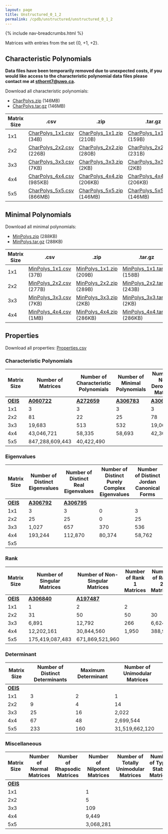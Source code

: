 ```yaml
---
layout: page
title: Unstructured_0_1_2
permalink: /cpdb/unstructured/unstructured_0_1_2
---
```


{% include nav-breadcrumbs.html %}

Matrices with entries from the set {0, +1, +2}.

## Characteristic Polynomials

__Data files have been temporarily removed due to unexpected costs, if you would like access to the characteristic polynomial data files please contact me at <a href="mailto:sthornt7@uwo.ca">sthornt7@uwo.ca</a>.__

Download all characteristic polynomials:
- <a href="http://cpdb.bohemianmatrices.com/Unstructured/Unstructured_0_1_2/Data/CharPolys.zip">CharPolys.zip</a> (146MB)
- <a href="http://cpdb.bohemianmatrices.com/Unstructured/Unstructured_0_1_2/Data/CharPolys.tar.gz">CharPolys.tar.gz</a> (146MB)

| Matrix Size | .csv | .zip | .tar.gz |
| --- | --- | --- | --- |
| 1x1 | <a href="http://cpdb.bohemianmatrices.com/Unstructured/Unstructured_0_1_2/Data/CharPolys_1x1.csv">CharPolys_1x1.csv</a> (34B)| <a href="http://cpdb.bohemianmatrices.com/Unstructured/Unstructured_0_1_2/Data/CharPolys_1x1.zip">CharPolys_1x1.zip</a> (210B)| <a href="http://cpdb.bohemianmatrices.com/Unstructured/Unstructured_0_1_2/Data/CharPolys_1x1.tar.gz">CharPolys_1x1.tar.gz</a> (159B) |
| 2x2 | <a href="http://cpdb.bohemianmatrices.com/Unstructured/Unstructured_0_1_2/Data/CharPolys_2x2.csv">CharPolys_2x2.csv</a> (226B)| <a href="http://cpdb.bohemianmatrices.com/Unstructured/Unstructured_0_1_2/Data/CharPolys_2x2.zip">CharPolys_2x2.zip</a> (280B)| <a href="http://cpdb.bohemianmatrices.com/Unstructured/Unstructured_0_1_2/Data/CharPolys_2x2.tar.gz">CharPolys_2x2.tar.gz</a> (231B) |
| 3x3 | <a href="http://cpdb.bohemianmatrices.com/Unstructured/Unstructured_0_1_2/Data/CharPolys_3x3.csv">CharPolys_3x3.csv</a> (7KB)| <a href="http://cpdb.bohemianmatrices.com/Unstructured/Unstructured_0_1_2/Data/CharPolys_3x3.zip">CharPolys_3x3.zip</a> (2KB)| <a href="http://cpdb.bohemianmatrices.com/Unstructured/Unstructured_0_1_2/Data/CharPolys_3x3.tar.gz">CharPolys_3x3.tar.gz</a> (2KB) |
| 4x4 | <a href="http://cpdb.bohemianmatrices.com/Unstructured/Unstructured_0_1_2/Data/CharPolys_4x4.csv">CharPolys_4x4.csv</a> (985KB)| <a href="http://cpdb.bohemianmatrices.com/Unstructured/Unstructured_0_1_2/Data/CharPolys_4x4.zip">CharPolys_4x4.zip</a> (206KB)| <a href="http://cpdb.bohemianmatrices.com/Unstructured/Unstructured_0_1_2/Data/CharPolys_4x4.tar.gz">CharPolys_4x4.tar.gz</a> (206KB) |
| 5x5 | <a href="http://cpdb.bohemianmatrices.com/Unstructured/Unstructured_0_1_2/Data/CharPolys_5x5.csv">CharPolys_5x5.csv</a> (866MB)| <a href="http://cpdb.bohemianmatrices.com/Unstructured/Unstructured_0_1_2/Data/CharPolys_5x5.zip">CharPolys_5x5.zip</a> (146MB)| <a href="http://cpdb.bohemianmatrices.com/Unstructured/Unstructured_0_1_2/Data/CharPolys_5x5.tar.gz">CharPolys_5x5.tar.gz</a> (146MB) |

## Minimal Polynomials

Download all minimal polynomials:
- <a href="http://cpdb.bohemianmatrices.com/Unstructured/Unstructured_0_1_2/Data/MinPolys.zip">MinPolys.zip</a> (288KB)
- <a href="http://cpdb.bohemianmatrices.com/Unstructured/Unstructured_0_1_2/Data/MinPolys.tar.gz">MinPolys.tar.gz</a> (288KB)

| Matrix Size | .csv | .zip | .tar.gz |
| --- | --- | --- | --- |
| 1x1 | <a href="http://cpdb.bohemianmatrices.com/Unstructured/Unstructured_0_1_2/Data/MinPolys_1x1.csv">MinPolys_1x1.csv</a> (37B)| <a href="http://cpdb.bohemianmatrices.com/Unstructured/Unstructured_0_1_2/Data/MinPolys_1x1.zip">MinPolys_1x1.zip</a> (209B)| <a href="http://cpdb.bohemianmatrices.com/Unstructured/Unstructured_0_1_2/Data/MinPolys_1x1.tar.gz">MinPolys_1x1.tar.gz</a> (158B) |
| 2x2 | <a href="http://cpdb.bohemianmatrices.com/Unstructured/Unstructured_0_1_2/Data/MinPolys_2x2.csv">MinPolys_2x2.csv</a> (277B)| <a href="http://cpdb.bohemianmatrices.com/Unstructured/Unstructured_0_1_2/Data/MinPolys_2x2.zip">MinPolys_2x2.zip</a> (289B)| <a href="http://cpdb.bohemianmatrices.com/Unstructured/Unstructured_0_1_2/Data/MinPolys_2x2.tar.gz">MinPolys_2x2.tar.gz</a> (243B) |
| 3x3 | <a href="http://cpdb.bohemianmatrices.com/Unstructured/Unstructured_0_1_2/Data/MinPolys_3x3.csv">MinPolys_3x3.csv</a> (7KB)| <a href="http://cpdb.bohemianmatrices.com/Unstructured/Unstructured_0_1_2/Data/MinPolys_3x3.zip">MinPolys_3x3.zip</a> (2KB)| <a href="http://cpdb.bohemianmatrices.com/Unstructured/Unstructured_0_1_2/Data/MinPolys_3x3.tar.gz">MinPolys_3x3.tar.gz</a> (2KB) |
| 4x4 | <a href="http://cpdb.bohemianmatrices.com/Unstructured/Unstructured_0_1_2/Data/MinPolys_4x4.csv">MinPolys_4x4.csv</a> (1MB)| <a href="http://cpdb.bohemianmatrices.com/Unstructured/Unstructured_0_1_2/Data/MinPolys_4x4.zip">MinPolys_4x4.zip</a> (286KB)| <a href="http://cpdb.bohemianmatrices.com/Unstructured/Unstructured_0_1_2/Data/MinPolys_4x4.tar.gz">MinPolys_4x4.tar.gz</a> (286KB) |



## Properties

Download all properties: <a href="http://cpdb.bohemianmatrices.com/Unstructured/Unstructured_0_1_2/Properties.csv">Properties.csv</a>

### Characteristic Polynomials

| Matrix Size | Number of Matrices | Number of Characteristic Polynomials | Number of Minimal Polynomials | Number of Non-Derogatory Matrices | Maximum Characteristic Height |
| --- | --- | --- | --- | --- | --- |
| [__OEIS__](https://oeis.org/) | [__A060722__](https://oeis.org/A060722) | [__A272659__](https://oeis.org/A272659) | [__A306783__](https://oeis.org/A306783) | [__A306818__](https://oeis.org/A306818) | |
| 1x1 | 3 | 3 | 3 | 3 | 2 |
| 2x2 | 81 | 22 | 25 | 78 | 4 |
| 3x3 | 19,683 | 513 | 532 | 19,068 | 16 |
| 4x4 | 43,046,721 | 58,335 | 58,693 | 42,300,060 | 64 |
| 5x5 | 847,288,609,443 | 40,422,490 | | | 240 |

### Eigenvalues

| Matrix Size | Number of Distinct Eigenvalues | Number of Distinct Real Eigenvalues | Number of Distinct Purely Complex Eigenvalues | Number of Distinct Jordan Canonical Forms |
| --- | --- | --- | --- | --- |
| [__OEIS__](https://oeis.org/) | [__A306792__](https://oeis.org/A306792) | [__A306795__](https://oeis.org/A306795) | | |
| 1x1 | 3 | 3 | 0 | 3 |
| 2x2 | 25 | 25 | 0 | 25 |
| 3x3 | 1,027 | 657 | 370 | 536 |
| 4x4 | 193,244 | 112,870 | 80,374 | 58,762 |
| 5x5 | | | | |

### Rank

| Matrix Size | Number of Singular Matrices | Number of Non-Singular Matrices | Number of Rank 1 Matrices | Number of Rank 2 Matrices | Number of Rank 3 Matrices | Number of Rank 4 Matrices | Number of Rank 5 Matrices |
| --- | --- | --- | --- | --- | --- | --- | --- |
| [__OEIS__](https://oeis.org/) | [__A306840__](https://oeis.org/A306840) | [__A197487__](https://oeis.org/A197487) | | | | | |
| 1x1 | 1 | 2 | 2 | | | | |
| 2x2 | 31 | 50 | 50 | 30 | | | |
| 3x3 | 6,891 | 12,792 | 266 | 6,624 | 12,792 | | |
| 4x4 | 12,202,161 | 30,844,560 | 1,950 | 388,946 | 11,811,264 | 30,844,560 | |
| 5x5 | 175,419,087,483 | 671,869,521,960 | | | | | |

### Determinant

| Matrix Size | Number of Distinct Determinants | Maximum Determinant | Number of Unimodular Matrices |
| --- | --- | --- | --- |
| [__OEIS__](https://oeis.org/) | | | |
| 1x1 | 3 | 2 | 1 |
| 2x2 | 9 | 4 | 14 |
| 3x3 | 25 | 16 | 2,022 |
| 4x4 | 67 | 48 | 2,699,544 |
| 5x5 | 233 | 160 | 31,519,662,120 |

### Miscellaneous

| Matrix Size | Number of Normal Matrices | Number of Rhapsodic Matrices | Number of Nilpotent Matrices | Number of Totally Unimodular Matrices | Number of Type I Stable Matrices | Number of Type II Stable Matrices |
| --- | --- | --- | --- | --- | --- | --- |
| [__OEIS__](https://oeis.org/) | | | | | | |
| 1x1 | | | 1 | | | |
| 2x2 | | | 5 | | | |
| 3x3 | | | 109 | | | |
| 4x4 | | | 9,449 | | | |
| 5x5 | | | 3,068,281 | | | |

